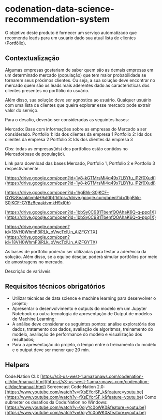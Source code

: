 # codenation-data-science-recommendation-system
O objetivo deste produto é fornecer um serviço automatizado que recomenda leads para um usuário dado sua atual lista de clientes (Portfólio).

## Contextualização<br>
Algumas empresas gostariam de saber quem são as demais empresas em um determinado mercado (população) que tem maior probabilidade se tornarem seus próximos clientes. Ou seja, a sua solução deve encontrar no mercado quem são os leads mais aderentes dado as características dos clientes presentes no portfólio do usuário.

Além disso, sua solução deve ser agnóstica ao usuário. Qualquer usuário com uma lista de clientes que queira explorar esse mercado pode extrair valor do serviço.

Para o desafio, deverão ser consideradas as seguintes bases:

Mercado: Base com informações sobre as empresas do Mercado a ser considerado.
Portfolio 1: Ids dos clientes da empresa 1
Portfolio 2: Ids dos clientes da empresa 2
Portfolio 3: Ids dos clientes da empresa 3

Obs: todas as empresas(ids) dos portfolios estão contidos no Mercado(base de população).

Link para download das bases Mercado, Portfolio 1, Portfolio 2 e Portfolio 3 respectivamente:

[https://drive.google.com/open?id=1y8-kGTMrsMi4q49x7LBYfu_iP2f0Xudi](https://drive.google.com/open?id=1y8-kGTMrsMi4q49x7LBYfu_iP2f0Xudi)

[https://drive.google.com/open?id=1hgBhk-S0jKCF-GYBz8eaaktvmkH9xI0b](https://drive.google.com/open?id=1hgBhk-S0jKCF-GYBz8eaaktvmkH9xI0b)

[https://drive.google.com/open?id=1bbSy0C981TbenfQOAhaK6Q-q-ppq1X](https://drive.google.com/open?id=1bbSy0C981TbenfQOAhaK6Q-q-ppq1X)

[https://drive.google.com/open?id=18VH0WhmF3iRLk_pVwcTclUn_AiZFGYTX](https://drive.google.com/open?id=18VH0WhmF3iRLk_pVwcTclUn_AiZFGYTX)

As bases de portfólio poderão ser utilizadas para testar a aderência da solução. Além disso, se a equipe desejar, poderá simular portfólios por meio de amostragens no mercado.

Descrição de variáveis

## Requisitos técnicos obrigatórios<br>
- Utilizar técnicas de data science e machine learning para desenvolver o projeto;
- Apresentar o desenvolvimento e outputs do modelo em um Jupyter Notebook ou outra tecnologia de apresentação de Output de modelos de Machine Learning;
- A análise deve considerar os seguintes pontos: análise exploratória dos dados, tratamento dos dados, avaliação de algoritmos, treinamento do modelo, avaliação de performance do modelo e visualização dos resultados;
- Para a apresentação do projeto, o tempo entre o treinamento do modelo e o output deve ser menor que 20 min.

## Helpers<br>
Code:Nation CLI: [https://s3-us-west-1.amazonaws.com/codenation-cli/doc/manual.html](https://s3-us-west-1.amazonaws.com/codenation-cli/doc/manual.html)
Screencast Code:Nation 2.0: [https://www.youtube.com/watch?v=fXsEYorSF_k&feature=youtu.be](https://www.youtube.com/watch?v=fXsEYorSF_k&feature=youtu.be)
Como submeter os desafios da Code:Nation no Windows: [https://www.youtube.com/watch?v=0ojyYc0oWK0&feature=youtu.be](https://www.youtube.com/watch?v=0ojyYc0oWK0&feature=youtu.be)

